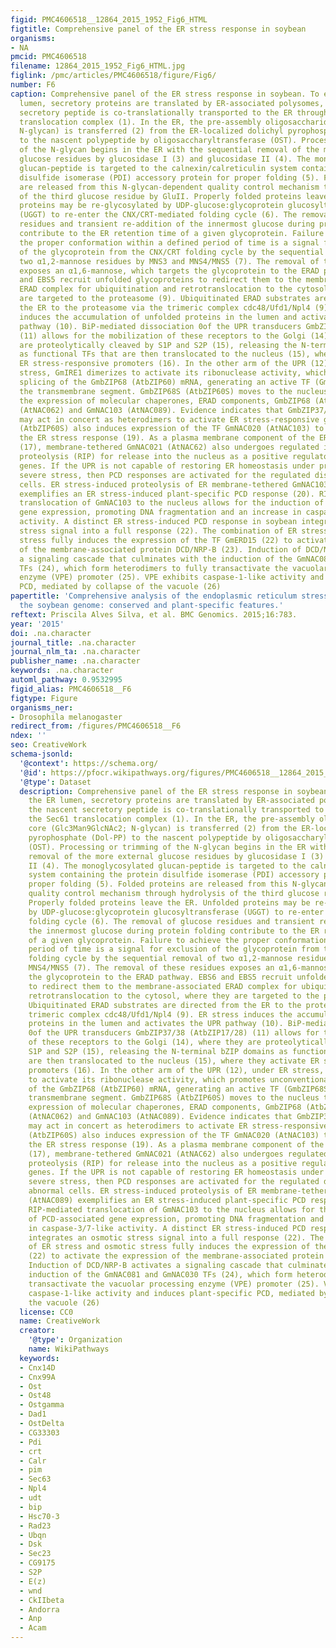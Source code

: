 ```yaml
---
figid: PMC4606518__12864_2015_1952_Fig6_HTML
figtitle: Comprehensive panel of the ER stress response in soybean
organisms:
- NA
pmcid: PMC4606518
filename: 12864_2015_1952_Fig6_HTML.jpg
figlink: /pmc/articles/PMC4606518/figure/Fig6/
number: F6
caption: Comprehensive panel of the ER stress response in soybean. To enter the ER
  lumen, secretory proteins are translated by ER-associated polysomes, and the nascent
  secretory peptide is co-translationally transported to the ER through the Sec61
  translocation complex (1). In the ER, the pre-assembly oligosaccharide core (Glc3Man9GlcNAc2;
  N-glycan) is transferred (2) from the ER-localized dolichyl pyrophosphate (Dol-PP)
  to the nascent polypeptide by oligosaccharyltransferase (OST). Processing or trimming
  of the N-glycan begins in the ER with the sequential removal of the more external
  glucose residues by glucosidase I (3) and glucosidase II (4). The monoglycosylated
  glucan-peptide is targeted to the calnexin/calreticulin system containing the protein
  disulfide isomerase (PDI) accessory protein for proper folding (5). Folded proteins
  are released from this N-glycan-dependent quality control mechanism through hydrolysis
  of the third glucose residue by GluII. Properly folded proteins leave the ER. Unfolded
  proteins may be re-glycosylated by UDP-glucose:glycoprotein glucosyltransferase
  (UGGT) to re-enter the CNX/CRT-mediated folding cycle (6). The removal of glucose
  residues and transient re-addition of the innermost glucose during protein folding
  contribute to the ER retention time of a given glycoprotein. Failure to achieve
  the proper conformation within a defined period of time is a signal for exclusion
  of the glycoprotein from the CNX/CRT folding cycle by the sequential removal of
  two α1,2-mannose residues by MNS3 and MNS4/MNS5 (7). The removal of these residues
  exposes an α1,6-mannose, which targets the glycoprotein to the ERAD pathway. EBS6
  and EBS5 recruit unfolded glycoproteins to redirect them to the membrane-associated
  ERAD complex for ubiquitination and retrotranslocation to the cytosol, where they
  are targeted to the proteasome (9). Ubiquitinated ERAD substrates are directed from
  the ER to the proteasome via the trimeric complex cdc48/Ufd1/Npl4 (9). ER stress
  induces the accumulation of unfolded proteins in the lumen and activates the UPR
  pathway (10). BiP-mediated dissociation 0of the UPR transducers GmbZIP37/38 (AtbZIP17/28)
  (11) allows for the mobilization of these receptors to the Golgi (14), where they
  are proteolytically cleaved by S1P and S2P (15), releasing the N-terminal bZIP domains
  as functional TFs that are then translocated to the nucleus (15), where they activate
  ER stress-responsive promoters (16). In the other arm of the UPR (12), under ER
  stress, GmIRE1 dimerizes to activate its ribonuclease activity, which promotes unconventional
  splicing of the GmbZIP68 (AtbZIP60) mRNA, generating an active TF (GmbZIP68S) lacking
  the transmembrane segment. GmbZIP68S (AtbZIP60S) moves to the nucleus to induce
  the expression of molecular chaperones, ERAD components, GmbZIP68 (AtbZIP60), GmNAC021
  (AtNAC062) and GmNAC103 (AtNAC089). Evidence indicates that GmbZIP37/38 and GmbZIP68S
  may act in concert as heterodimers to activate ER stress-responsive genes. GmbZIP68S
  (AtbZIP60S) also induces expression of the TF GmNAC020 (AtNAC103) to further amplify
  the ER stress response (19). As a plasma membrane component of the ER stress response
  (17), membrane-tethered GmNAC021 (AtNAC62) also undergoes regulated intramembrane
  proteolysis (RIP) for release into the nucleus as a positive regulator of ER stress-responsive
  genes. If the UPR is not capable of restoring ER homeostasis under prolonged and
  severe stress, then PCD responses are activated for the regulated disposal of abnormal
  cells. ER stress-induced proteolysis of ER membrane-tethered GmNAC103 (AtNAC089)
  exemplifies an ER stress-induced plant-specific PCD response (20). RIP-mediated
  translocation of GmNAC103 to the nucleus allows for the induction of PCD-associated
  gene expression, promoting DNA fragmentation and an increase in caspase-3/7-like
  activity. A distinct ER stress-induced PCD response in soybean integrates an osmotic
  stress signal into a full response (22). The combination of ER stress and osmotic
  stress fully induces the expression of the TF GmERD15 (22) to activate the expression
  of the membrane-associated protein DCD/NRP-B (23). Induction of DCD/NRP-B activates
  a signaling cascade that culminates with the induction of the GmNAC081 and GmNAC030
  TFs (24), which form heterodimers to fully transactivate the vacuolar processing
  enzyme (VPE) promoter (25). VPE exhibits caspase-1-like activity and induces plant-specific
  PCD, mediated by collapse of the vacuole (26)
papertitle: 'Comprehensive analysis of the endoplasmic reticulum stress response in
  the soybean genome: conserved and plant-specific features.'
reftext: Priscila Alves Silva, et al. BMC Genomics. 2015;16:783.
year: '2015'
doi: .na.character
journal_title: .na.character
journal_nlm_ta: .na.character
publisher_name: .na.character
keywords: .na.character
automl_pathway: 0.9532995
figid_alias: PMC4606518__F6
figtype: Figure
organisms_ner:
- Drosophila melanogaster
redirect_from: /figures/PMC4606518__F6
ndex: ''
seo: CreativeWork
schema-jsonld:
  '@context': https://schema.org/
  '@id': https://pfocr.wikipathways.org/figures/PMC4606518__12864_2015_1952_Fig6_HTML.html
  '@type': Dataset
  description: Comprehensive panel of the ER stress response in soybean. To enter
    the ER lumen, secretory proteins are translated by ER-associated polysomes, and
    the nascent secretory peptide is co-translationally transported to the ER through
    the Sec61 translocation complex (1). In the ER, the pre-assembly oligosaccharide
    core (Glc3Man9GlcNAc2; N-glycan) is transferred (2) from the ER-localized dolichyl
    pyrophosphate (Dol-PP) to the nascent polypeptide by oligosaccharyltransferase
    (OST). Processing or trimming of the N-glycan begins in the ER with the sequential
    removal of the more external glucose residues by glucosidase I (3) and glucosidase
    II (4). The monoglycosylated glucan-peptide is targeted to the calnexin/calreticulin
    system containing the protein disulfide isomerase (PDI) accessory protein for
    proper folding (5). Folded proteins are released from this N-glycan-dependent
    quality control mechanism through hydrolysis of the third glucose residue by GluII.
    Properly folded proteins leave the ER. Unfolded proteins may be re-glycosylated
    by UDP-glucose:glycoprotein glucosyltransferase (UGGT) to re-enter the CNX/CRT-mediated
    folding cycle (6). The removal of glucose residues and transient re-addition of
    the innermost glucose during protein folding contribute to the ER retention time
    of a given glycoprotein. Failure to achieve the proper conformation within a defined
    period of time is a signal for exclusion of the glycoprotein from the CNX/CRT
    folding cycle by the sequential removal of two α1,2-mannose residues by MNS3 and
    MNS4/MNS5 (7). The removal of these residues exposes an α1,6-mannose, which targets
    the glycoprotein to the ERAD pathway. EBS6 and EBS5 recruit unfolded glycoproteins
    to redirect them to the membrane-associated ERAD complex for ubiquitination and
    retrotranslocation to the cytosol, where they are targeted to the proteasome (9).
    Ubiquitinated ERAD substrates are directed from the ER to the proteasome via the
    trimeric complex cdc48/Ufd1/Npl4 (9). ER stress induces the accumulation of unfolded
    proteins in the lumen and activates the UPR pathway (10). BiP-mediated dissociation
    0of the UPR transducers GmbZIP37/38 (AtbZIP17/28) (11) allows for the mobilization
    of these receptors to the Golgi (14), where they are proteolytically cleaved by
    S1P and S2P (15), releasing the N-terminal bZIP domains as functional TFs that
    are then translocated to the nucleus (15), where they activate ER stress-responsive
    promoters (16). In the other arm of the UPR (12), under ER stress, GmIRE1 dimerizes
    to activate its ribonuclease activity, which promotes unconventional splicing
    of the GmbZIP68 (AtbZIP60) mRNA, generating an active TF (GmbZIP68S) lacking the
    transmembrane segment. GmbZIP68S (AtbZIP60S) moves to the nucleus to induce the
    expression of molecular chaperones, ERAD components, GmbZIP68 (AtbZIP60), GmNAC021
    (AtNAC062) and GmNAC103 (AtNAC089). Evidence indicates that GmbZIP37/38 and GmbZIP68S
    may act in concert as heterodimers to activate ER stress-responsive genes. GmbZIP68S
    (AtbZIP60S) also induces expression of the TF GmNAC020 (AtNAC103) to further amplify
    the ER stress response (19). As a plasma membrane component of the ER stress response
    (17), membrane-tethered GmNAC021 (AtNAC62) also undergoes regulated intramembrane
    proteolysis (RIP) for release into the nucleus as a positive regulator of ER stress-responsive
    genes. If the UPR is not capable of restoring ER homeostasis under prolonged and
    severe stress, then PCD responses are activated for the regulated disposal of
    abnormal cells. ER stress-induced proteolysis of ER membrane-tethered GmNAC103
    (AtNAC089) exemplifies an ER stress-induced plant-specific PCD response (20).
    RIP-mediated translocation of GmNAC103 to the nucleus allows for the induction
    of PCD-associated gene expression, promoting DNA fragmentation and an increase
    in caspase-3/7-like activity. A distinct ER stress-induced PCD response in soybean
    integrates an osmotic stress signal into a full response (22). The combination
    of ER stress and osmotic stress fully induces the expression of the TF GmERD15
    (22) to activate the expression of the membrane-associated protein DCD/NRP-B (23).
    Induction of DCD/NRP-B activates a signaling cascade that culminates with the
    induction of the GmNAC081 and GmNAC030 TFs (24), which form heterodimers to fully
    transactivate the vacuolar processing enzyme (VPE) promoter (25). VPE exhibits
    caspase-1-like activity and induces plant-specific PCD, mediated by collapse of
    the vacuole (26)
  license: CC0
  name: CreativeWork
  creator:
    '@type': Organization
    name: WikiPathways
  keywords:
  - Cnx14D
  - Cnx99A
  - Ost
  - Ost48
  - Ostgamma
  - Dad1
  - OstDelta
  - CG33303
  - Pdi
  - crt
  - Calr
  - pim
  - Sec63
  - Npl4
  - udt
  - bip
  - Hsc70-3
  - Rad23
  - Ubqn
  - Dsk
  - Sec23
  - CG9175
  - S2P
  - E(z)
  - wnd
  - CkIIbeta
  - Andorra
  - Anp
  - Acam
---
```


